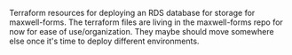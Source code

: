 Terraform resources for deploying an RDS database for storage for maxwell-forms. The terraform files are living in the maxwell-forms repo for now for ease of use/organization. They maybe should move somewhere else once it's time to deploy different environments.